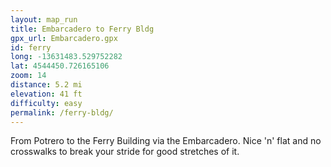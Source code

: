 ```yaml
---
layout: map_run
title: Embarcadero to Ferry Bldg
gpx_url: Embarcadero.gpx
id: ferry
long: -13631483.529752282
lat: 4544450.726165106
zoom: 14
distance: 5.2 mi
elevation: 41 ft
difficulty: easy
permalink: /ferry-bldg/
---
```

From Potrero to the Ferry Building via the Embarcadero. Nice 'n' flat and no crosswalks to break your stride for good stretches of it.